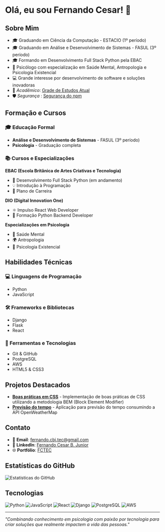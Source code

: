 # Olá, eu sou Fernando Cesar! 👋

## Sobre Mim
- 🎓 Graduando em Ciência da Computação - ESTACIO (1º período)
- 🎓 Graduando em Análise e Desenvolvimento de Sistemas - FASUL (3º período)
- 🎓 Formando em Desenvolvimento Full Stack Python pela EBAC
- 🧠 Psicólogo com especialização em Saúde Mental, Antropologia e Psicologia Existencial
- 💻 Grande interesse por desenvolvimento de software e soluções inovadoras
- 📖 *Acadêmico*: [Grade de Estudos Atual](grade-estudos.md)
- 🛡️ *Segurança* : [Segurança do npm](seguranca/SECURITY.md)

## Formação e Cursos
### 🎓 Educação Formal
- **Análise e Desenvolvimento de Sistemas** - FASUL (3º período)
- **Psicologia** - Graduação completa

### 📚 Cursos e Especializações
**EBAC (Escola Britânica de Artes Criativas e Tecnologia)**
- 🐍 Desenvolvimento Full Stack Python (em andamento)
- 💡 Introdução à Programação
- 🎯 Plano de Carreira

**DIO (Digital Innovation One)**
- ⚛️ Impulso React Web Developer
- 🐍 Formação Python Backend Developer

**Especializações em Psicologia**
- 🧠 Saúde Mental
- 🌍 Antropologia
- 💭 Psicologia Existencial

## Habilidades Técnicas
### 💻 Linguagens de Programação
- Python
- JavaScript

### 🛠️ Frameworks e Bibliotecas
- Django
- Flask
- React

### 🔧 Ferramentas e Tecnologias
- Git & GitHub
- PostgreSQL
- AWS
- HTML5 & CSS3

## Projetos Destacados
- **[Boas práticas em CSS](https://github.com/Fernando-Psy/BEM.git)** - Implementação de boas práticas de CSS utilizando a metodologia BEM (Block Element Modifier)
- **[Previsão do tempo](https://github.com/Fernando-Psy/previsao_do_tempo.git)** - Aplicação para previsão do tempo consumindo a API OpenWeatherMap

## Contato
- 📧 **Email**: fernando.cbj.tec@gmail.com
- 🔗 **LinkedIn**: [Fernando Cesar B. Junior](https://br.linkedin.com/in/fernando-cesar-botelho-junior)
- 🌐 **Portfólio**: [FCTEC](https://fctec.dev.com)


## Estatísticas do GitHub
![Estatísticas do GitHub](https://github-readme-stats.vercel.app/api?username=Fernando-Psy&show_icons=true&theme=radical)

## Tecnologias
![Python](https://img.shields.io/badge/Python-3776AB?style=for-the-badge&logo=python&logoColor=white)
![JavaScript](https://img.shields.io/badge/JavaScript-F7DF1E?style=for-the-badge&logo=javascript&logoColor=black)
![React](https://img.shields.io/badge/React-20232A?style=for-the-badge&logo=react&logoColor=61DAFB)
![Django](https://img.shields.io/badge/Django-092E20?style=for-the-badge&logo=django&logoColor=white)
![PostgreSQL](https://img.shields.io/badge/PostgreSQL-316192?style=for-the-badge&logo=postgresql&logoColor=white)
![AWS](https://img.shields.io/badge/Amazon_AWS-232F3E?style=for-the-badge&logo=amazon-aws&logoColor=white)

---
*"Combinando conhecimento em psicologia com paixão por tecnologia para criar soluções que realmente impactem a vida das pessoas."*

<!---
Fernando-cbj-Tec/Fernando-cbj-Tec is a ✨ special ✨ repository because its README.md (this file) appears on your GitHub profile.
You can click the Preview link to take a look at your changes.
--->
